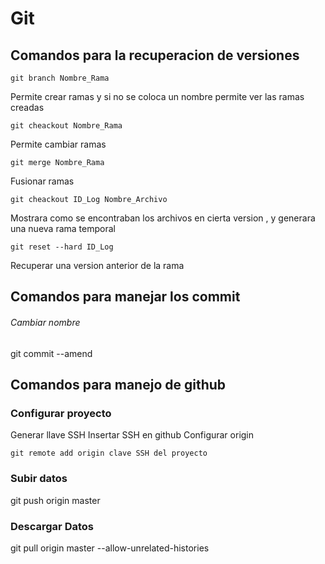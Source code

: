 # Git
## Comandos para la recuperacion de versiones
```
git branch Nombre_Rama
```
Permite crear ramas y si no se coloca un nombre permite ver las ramas creadas
```
git cheackout Nombre_Rama
```
Permite cambiar ramas

```
git merge Nombre_Rama
```
Fusionar ramas 
```
git cheackout ID_Log Nombre_Archivo
```
Mostrara como se encontraban los archivos en cierta version , y generara una nueva rama temporal
```
git reset --hard ID_Log
```
Recuperar una version anterior de la rama 
 
## Comandos para manejar los commit

###### Cambiar nombre


git commit --amend


## Comandos para manejo de github 
### Configurar proyecto 
Generar llave SSH
Insertar SSH en github 
Configurar origin 
```
git remote add origin clave SSH del proyecto
```
### Subir datos

git push origin master

### Descargar Datos

git pull origin master --allow-unrelated-histories